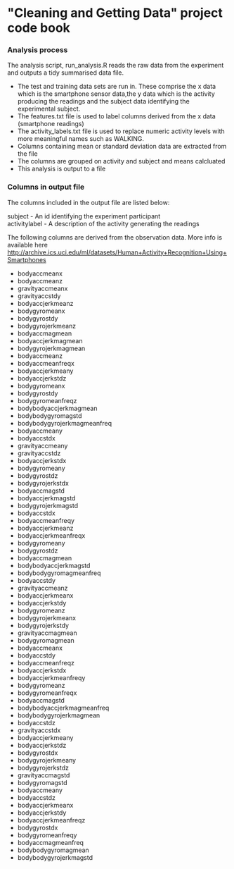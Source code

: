 
# "Cleaning and Getting Data" project code book

### Analysis process

The analysis script, run_analysis.R reads the raw data from the experiment and outputs a tidy summarised data file.

* The test and training data sets are run in. These comprise the x data which is the smartphone sensor data,the y data which is the activity producing the readings and the 
subject data identifying the experimental subject.
* The features.txt file is used to label columns derived from the x data (smartphone readings)
* The activity_labels.txt file is used to replace numeric activity levels with more meaningful names such as WALKING.
* Columns containing mean or standard deviation data are extracted from the file
* The columns are grouped on activity and subject and means calcluated
* This analysis is output to a file 


### Columns in output file
The columns included in the output file are listed below:

subject - An id identifying the experiment participant<br>
activitylabel - A description of the activity generating the readings

The following columns are derived from the observation data. More info is available here http://archive.ics.uci.edu/ml/datasets/Human+Activity+Recognition+Using+Smartphones<br>
  
* bodyaccmeanx
* bodyaccmeanz
* gravityaccmeanx
* gravityaccstdy
* bodyaccjerkmeanz
* bodygyromeanx
* bodygyrostdy
* bodygyrojerkmeanz
* bodyaccmagmean
* bodyaccjerkmagmean
* bodygyrojerkmagmean
* bodyaccmeanz
* bodyaccmeanfreqx
* bodyaccjerkmeany
* bodyaccjerkstdz
* bodygyromeanx
* bodygyrostdy
* bodygyromeanfreqz
* bodybodyaccjerkmagmean
* bodybodygyromagstd
* bodybodygyrojerkmagmeanfreq
* bodyaccmeany
* bodyaccstdx
* gravityaccmeany
* gravityaccstdz
* bodyaccjerkstdx
* bodygyromeany
* bodygyrostdz
* bodygyrojerkstdx
* bodyaccmagstd
* bodyaccjerkmagstd
* bodygyrojerkmagstd
* bodyaccstdx
* bodyaccmeanfreqy
* bodyaccjerkmeanz
* bodyaccjerkmeanfreqx
* bodygyromeany
* bodygyrostdz
* bodyaccmagmean
* bodybodyaccjerkmagstd
* bodybodygyromagmeanfreq
* bodyaccstdy
* gravityaccmeanz
* bodyaccjerkmeanx
* bodyaccjerkstdy
* bodygyromeanz
* bodygyrojerkmeanx
* bodygyrojerkstdy
* gravityaccmagmean
* bodygyromagmean
* bodyaccmeanx
* bodyaccstdy
* bodyaccmeanfreqz
* bodyaccjerkstdx
* bodyaccjerkmeanfreqy
* bodygyromeanz
* bodygyromeanfreqx
* bodyaccmagstd
* bodybodyaccjerkmagmeanfreq
* bodybodygyrojerkmagmean
* bodyaccstdz
* gravityaccstdx
* bodyaccjerkmeany
* bodyaccjerkstdz
* bodygyrostdx
* bodygyrojerkmeany
* bodygyrojerkstdz
* gravityaccmagstd
* bodygyromagstd
* bodyaccmeany
* bodyaccstdz
* bodyaccjerkmeanx
* bodyaccjerkstdy
* bodyaccjerkmeanfreqz
* bodygyrostdx
* bodygyromeanfreqy
* bodyaccmagmeanfreq
* bodybodygyromagmean
* bodybodygyrojerkmagstd

